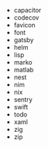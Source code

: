 - capacitor
- codecov
- favicon
- font
- gatsby
- helm
- lisp
- marko
- matlab
- nest
- nim
- nix
- sentry
- swift
- todo
- xaml
- zig
- zip

